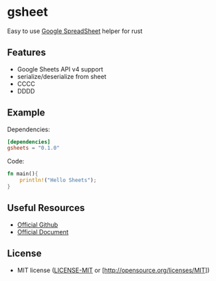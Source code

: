 # gsheet

Easy to use [Google SpreadSheet](https://sheets.google.com) helper for rust

## Features

- Google Sheets API v4 support
- serialize/deserialize from sheet
- CCCC
- DDDD

## Example

Dependencies:

```toml
[dependencies]
gsheets = "0.1.0"
```

Code:

```rust
fn main(){
    println!("Hello Sheets");
}

```

## Useful Resources

- [Official Github](https://github.com/jjajjajja/gsheet)
- [Official Document](https://github.com/jjajjajja/gsheet)

## License

- MIT license ([LICENSE-MIT](LICENSE-MIT) or [http://opensource.org/licenses/MIT])
